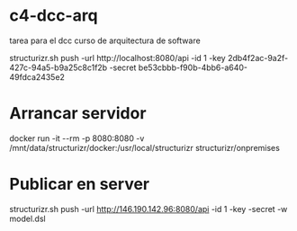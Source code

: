 # c4-dcc-arq
tarea para el dcc curso de arquitectura de software

structurizr.sh push -url http://localhost:8080/api -id 1 -key 2db4f2ac-9a2f-427c-94a5-b9a25c8c1f2b -secret be53cbbb-f90b-4bb6-a640-49fdca2435e2

# Arrancar servidor
docker run -it --rm -p 8080:8080 -v /mnt/data/structurizr/docker:/usr/local/structurizr structurizr/onpremises

# Publicar en server
structurizr.sh push -url http://146.190.142.96:8080/api -id 1 -key <key> -secret <secret> -w model.dsl
